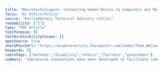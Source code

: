```yaml
---
title: "Neurotechnologies: Connecting Human Brains to Computers and Related Ethical Challenges"
focus: "AI Ethics/Policy"
source: "Parliamentary Technical Advisory (Chile)"
readability: ["I"]
type: "PDF Article"
toolPurpose: []
toolAccessibilityIssues: []
openSource: true
sharePointUrl: "https://ocaduniversity.sharepoint.com/teams/Team_WeCount/Shared%20Documents/Resources%20and%20Tools/Literature%20(curated)/Neurotechnologies-%20Connecting%20Human%20Brains%20to%20Computers%20and%20Related%20Ethical%20Challenges.pdf"
keywords: []
learnTags: ["methods","disability","ethics","fairness","government"]
summary: "Impressive innovations have been developed to facilitate communication between the brain and electronic devices. Ethical and policy discussions around the responsible use of human data are occurring in many different countries, as they seek to build an urgently needed framework. "
---
```


